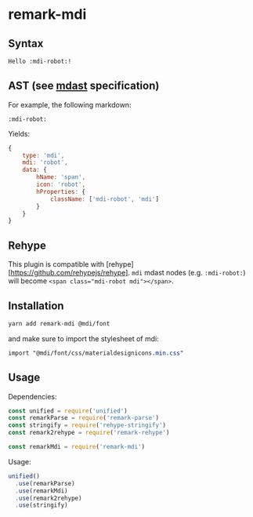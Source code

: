 # remark-mdi
## Syntax

```md
Hello :mdi-robot:!
```
## AST (see [mdast](https://github.com/syntax-tree/mdast/blob/master/readme.md) specification)

For example, the following markdown:

`:mdi-robot:`

Yields:

```js
{
    type: 'mdi',
    mdi: 'robot',
    data: {
        hName: 'span',
        icon: 'robot',
        hProperties: {
            className: ['mdi-robot', 'mdi']
        }
    }
}
```

## Rehype

This plugin is compatible with [rehype][https://github.com/rehypejs/rehype]. `mdi` mdast nodes (e.g. `:mdi-robot:`) will become `<span class="mdi-robot mdi"></span>`.

## Installation

```bash
yarn add remark-mdi @mdi/font
```

and make sure to import the stylesheet of mdi: 

```scss
import "@mdi/font/css/materialdesignicons.min.css"
```


## Usage

Dependencies:

```javascript
const unified = require('unified')
const remarkParse = require('remark-parse')
const stringify = require('rehype-stringify')
const remark2rehype = require('remark-rehype')

const remarkMdi = require('remark-mdi')
```

Usage:

```javascript
unified()
  .use(remarkParse)
  .use(remarkMdi)
  .use(remark2rehype)
  .use(stringify)
```
